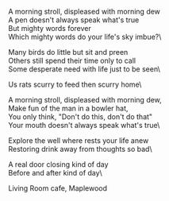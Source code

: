 A morning stroll, displeased with morning dew\
A pen doesn't always speak what's true\
But mighty words forever\
Which mighty words do your life's sky imbue?\

Many birds do little but sit and preen\
Others still spend their time only to call\
Some desperate need with life just to be seen\

Us rats scurry to feed then scurry home\

A morning stroll, displeased with morning dew,\
Make fun of the man in a bowler hat,\
You only think, "Don't do this, don't do that"\
Your mouth doesn't always speak what's true\

Explore the well where rests your life anew\
Restoring drink away from thoughts so bad\

A real door closing kind of day\
Before and after kind of day\

Living Room cafe, Maplewood